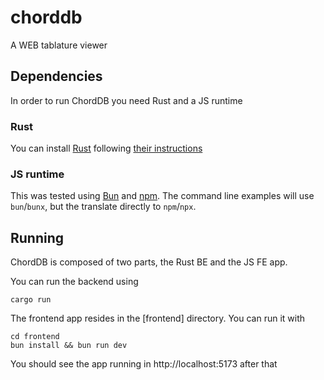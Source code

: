# chorddb

A WEB tablature viewer

## Dependencies

In order to run ChordDB you need Rust and a JS runtime

### Rust

You can install [Rust](https://www.rust-lang.org/) following [their instructions](https://www.rust-lang.org/tools/install)

### JS runtime

This was tested using [Bun](https://bun.sh/) and [npm](https://docs.npmjs.com/downloading-and-installing-node-js-and-npm). The command line examples will use `bun`/`bunx`, but the translate directly to `npm`/`npx`.

## Running

ChordDB is composed of two parts, the Rust BE and the JS FE app.

You can run the backend using

```
cargo run
```

The frontend app resides in the [frontend] directory. You can run it with

```
cd frontend
bun install && bun run dev
```

You should see the app running in http://localhost:5173 after that
